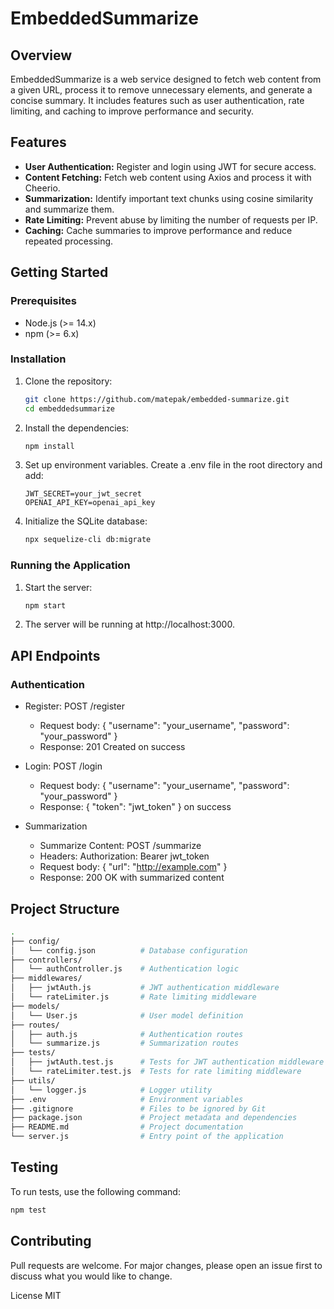 # EmbeddedSummarize

## Overview

EmbeddedSummarize is a web service designed to fetch web content from a given URL, process it to remove unnecessary elements, and generate a concise summary. It includes features such as user authentication, rate limiting, and caching to improve performance and security.

## Features

- **User Authentication:** Register and login using JWT for secure access.
- **Content Fetching:** Fetch web content using Axios and process it with Cheerio.
- **Summarization:** Identify important text chunks using cosine similarity and summarize them.
- **Rate Limiting:** Prevent abuse by limiting the number of requests per IP.
- **Caching:** Cache summaries to improve performance and reduce repeated processing.

## Getting Started

### Prerequisites

- Node.js (>= 14.x)
- npm (>= 6.x)

### Installation

1. Clone the repository:

   ```bash
   git clone https://github.com/matepak/embedded-summarize.git
   cd embeddedsummarize
   ```

2. Install the dependencies:

   ```bash
   npm install
   ```

3. Set up environment variables. Create a .env file in the root directory and add:

   ```text
   JWT_SECRET=your_jwt_secret
   OPENAI_API_KEY=openai_api_key
   ```

4. Initialize the SQLite database:

   ```bash
   npx sequelize-cli db:migrate
   ```

### Running the Application

1. Start the server:

   ```bash
   npm start
   ```

2. The server will be running at http://localhost:3000.

## API Endpoints

### Authentication

- Register: POST /register

  - Request body: { "username": "your_username", "password": "your_password" }
  - Response: 201 Created on success

- Login: POST /login
  - Request body: { "username": "your_username", "password": "your_password" }
  - Response: { "token": "jwt_token" } on success
- Summarization
  - Summarize Content: POST /summarize
  - Headers: Authorization: Bearer jwt_token
  - Request body: { "url": "http://example.com" }
  - Response: 200 OK with summarized content

## Project Structure

```bash
.
├── config/
│   └── config.json          # Database configuration
├── controllers/
│   └── authController.js    # Authentication logic
├── middlewares/
│   ├── jwtAuth.js           # JWT authentication middleware
│   └── rateLimiter.js       # Rate limiting middleware
├── models/
│   └── User.js              # User model definition
├── routes/
│   ├── auth.js              # Authentication routes
│   └── summarize.js         # Summarization routes
├── tests/
│   ├── jwtAuth.test.js      # Tests for JWT authentication middleware
│   └── rateLimiter.test.js  # Tests for rate limiting middleware
├── utils/
│   └── logger.js            # Logger utility
├── .env                     # Environment variables
├── .gitignore               # Files to be ignored by Git
├── package.json             # Project metadata and dependencies
├── README.md                # Project documentation
└── server.js                # Entry point of the application
```

## Testing

To run tests, use the following command:

```bash
npm test
```

## Contributing

Pull requests are welcome. For major changes, please open an issue first to discuss what you would like to change.

License MIT
